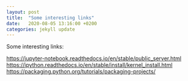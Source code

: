 ```yaml
---
layout: post
title:  "Some interesting links"
date:   2020-08-05 13:16:00 +0200
categories: jekyll update
---
```


Some interesting links:


https://jupyter-notebook.readthedocs.io/en/stable/public_server.html
https://ipython.readthedocs.io/en/stable/install/kernel_install.html
https://packaging.python.org/tutorials/packaging-projects/
